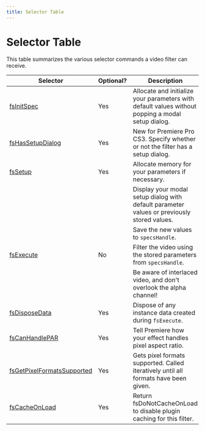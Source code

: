 ```yaml
---
title: Selector Table
---
```

# Selector Table

This table summarizes the various selector commands a video filter can receive.

|   Selector    | Optional? |            Description            |
|-----------------------------------------------------------------------------------|-----------|---------------------------------------------------------------------------------------------------|
| [fsInitSpec](../selector-descriptions#fsinitspec)         | Yes       | Allocate and initialize your parameters with default values without popping a modal setup dialog. |
| [fsHasSetupDialog](../selector-descriptions#fshassetupdialog)   | Yes       | New for Premiere Pro CS3. Specify whether or not the filter has a setup dialog.           |
| [fsSetup](../selector-descriptions#fssetup)     | Yes       | Allocate memory for your parameters if necessary.       |
|       |   | Display your modal setup dialog with default parameter values or previously stored values.        |
|       |   | Save the new values to `specsHandle`.           |
| [fsExecute](../selector-descriptions#fsexecute)           | No        | Filter the video using the stored parameters from `specsHandle`.          |
|       |   | Be aware of interlaced video, and don't overlook the alpha channel!     |
| [fsDisposeData](../selector-descriptions#fsdisposedata)           | Yes       | Dispose of any instance data created during `fsExecute`.        |
| [fsCanHandlePAR](../selector-descriptions#fscanhandlepar)         | Yes       | Tell Premiere how your effect handles pixel aspect ratio.       |
| [fsGetPixelFormatsSupported](../selector-descriptions#fsgetpixelformatssupported) | Yes       | Gets pixel formats supported. Called iteratively until all formats have been given.       |
| [fsCacheOnLoad](../selector-descriptions#fscacheonload)           | Yes       | Return fsDoNotCacheOnLoad to disable plugin caching for this filter.    |
